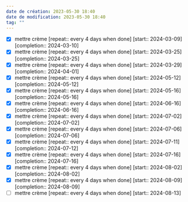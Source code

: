 ```yaml
---
date de création: 2023-05-30 18:40
date de modification: 2023-05-30 18:40
tag: ""
---
```

- [X] mettre crème  [repeat:: every 4 days when done]  [start:: 2024-03-09]  [completion:: 2024-03-10]
- [X] mettre crème  [repeat:: every 4 days when done]  [start:: 2024-03-25]  [completion:: 2024-03-25]
- [X] mettre crème  [repeat:: every 4 days when done]  [start:: 2024-03-29]  [completion:: 2024-04-01]
- [X] mettre crème  [repeat:: every 4 days when done]  [start:: 2024-05-12]  [completion:: 2024-05-12]
- [X] mettre crème  [repeat:: every 4 days when done]  [start:: 2024-05-16]  [completion:: 2024-05-16]
- [X] mettre crème  [repeat:: every 4 days when done]  [start:: 2024-06-16]  [completion:: 2024-06-16]
- [X] mettre crème  [repeat:: every 4 days when done]  [start:: 2024-07-02]  [completion:: 2024-07-02]
- [X] mettre crème  [repeat:: every 4 days when done]  [start:: 2024-07-06]  [completion:: 2024-07-06]
- [X] mettre crème  [repeat:: every 4 days when done]  [start:: 2024-07-11]  [completion:: 2024-07-12]
- [X] mettre crème  [repeat:: every 4 days when done]  [start:: 2024-07-16]  [completion:: 2024-07-16]
- [X] mettre crème  [repeat:: every 4 days when done]  [start:: 2024-08-02]  [completion:: 2024-08-02]
- [X] mettre crème  [repeat:: every 4 days when done]  [start:: 2024-08-09]  [completion:: 2024-08-09]
- [ ] mettre crème  [repeat:: every 4 days when done]  [start:: 2024-08-13]